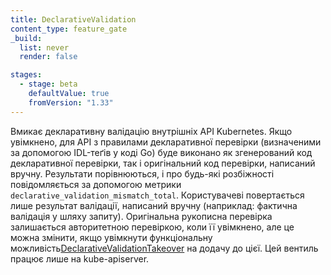 ```yaml
---
title: DeclarativeValidation
content_type: feature_gate
_build:
  list: never
  render: false

stages:
  - stage: beta
    defaultValue: true
    fromVersion: "1.33"
---
```

Вмикає декларативну валідацію внутрішніх API Kubernetes. Якщо увімкнено, для API з правилами декларативної перевірки (визначеними за допомогою IDL-теґів у коді Go) буде виконано як згенерований код декларативної перевірки, так і оригінальний код перевірки, написаний вручну. Результати порівнюються, і про будь-які розбіжності повідомляється за допомогою метрики `declarative_validation_mismatch_total`. Користувачеві повертається лише результат валідації, написаний вручну (наприклад: фактична валідація у шляху запиту). Оригінальна рукописна перевірка залишається авторитетною перевіркою, коли її увімкнено, але це можна змінити, якщо увімкнути функціональну можливість[DeclarativeValidationTakeover](/docs/reference/command-line-tools-reference/feature-gates/DeclarativeValidationTakeover) на додачу до цієї. Цей вентиль працює лише на kube-apiserver.
